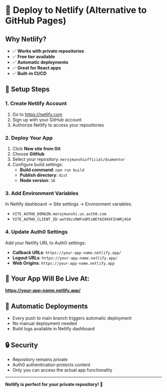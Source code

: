 # 🚀 Deploy to Netlify (Alternative to GitHub Pages)

## Why Netlify?
- ✅ **Works with private repositories**
- ✅ **Free tier available**
- ✅ **Automatic deployments**
- ✅ **Great for React apps**
- ✅ **Built-in CI/CD**

## 🔧 Setup Steps

### 1. **Create Netlify Account**
1. Go to https://netlify.com
2. Sign up with your GitHub account
3. Authorize Netlify to access your repositories

### 2. **Deploy Your App**
1. Click **New site from Git**
2. Choose **GitHub**
3. Select your repository: `merajmunshiofficial/dsamentor`
4. Configure build settings:
   - **Build command**: `npm run build`
   - **Publish directory**: `dist`
   - **Node version**: `18`

### 3. **Add Environment Variables**
In Netlify dashboard → Site settings → Environment variables:
- `VITE_AUTH0_DOMAIN`: `merajmunshi.us.auth0.com`
- `VITE_AUTH0_CLIENT_ID`: `wetVbccRWFxGMtiWEfAI9XGFZnWRj4Gd`

### 4. **Update Auth0 Settings**
Add your Netlify URL to Auth0 settings:
- **Callback URLs**: `https://your-app-name.netlify.app/`
- **Logout URLs**: `https://your-app-name.netlify.app/`
- **Web Origins**: `https://your-app-name.netlify.app`

## 🎯 **Your App Will Be Live At:**
**https://your-app-name.netlify.app/**

## 🔄 **Automatic Deployments**
- Every push to main branch triggers automatic deployment
- No manual deployment needed
- Build logs available in Netlify dashboard

## 🔒 **Security**
- Repository remains private
- Auth0 authentication protects content
- Only you can access the actual app functionality

---

**Netlify is perfect for your private repository! 🎉**
